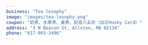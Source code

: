 ```yaml
---
business: "Tea losophy"
image: "images/tea-losophy.png"
coupon: "奶茶、水果茶、姜茶、奶昔八五折（出示Husky Card）"
address: "3 N Beacon St, Allston, MA 02134"
phone: "617-903-3496"
---
```


